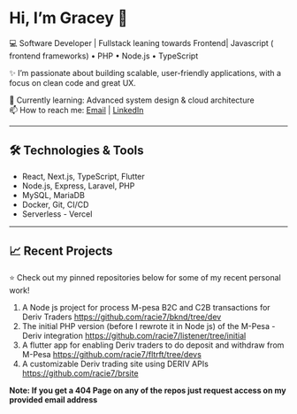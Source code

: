 # Hi, I’m Gracey 👋

💻 Software Developer | Fullstack leaning towards Frontend| Javascript ( frontend frameworks)  • PHP • Node.js • TypeScript  

✨ I’m passionate about building scalable, user-friendly applications, with a focus on clean code and great UX.  

🌱 Currently learning: Advanced system design & cloud architecture  
📫 How to reach me: [Email](mailto:grace.muthui50@gmail.com) | [LinkedIn](https://www.linkedin.com/in/grace-muthui-ab881313a/)  


---

## 🛠️ Technologies & Tools
- React, Next.js, TypeScript, Flutter
- Node.js, Express, Laravel, PHP
- MySQL, MariaDB
- Docker, Git, CI/CD
- Serverless - Vercel

---

## 📈 Recent Projects
⭐ Check out my pinned repositories below for some of my recent personal work!
1. A Node js project for process M-pesa B2C and C2B transactions for Deriv Traders https://github.com/racie7/bknd/tree/dev
2. The initial PHP version (before I rewrote it in Node js) of the M-Pesa -Deriv integration https://github.com/racie7/listener/tree/initial
3. A flutter app for enabling Deriv traders to do deposit and withdraw from M-Pesa https://github.com/racie7/fltrft/tree/devs
4. A customizable Deriv trading site using DERIV APIs https://github.com/racie7/brsite

**Note: If you get a 404 Page on any of the repos just request access on my provided email address**



